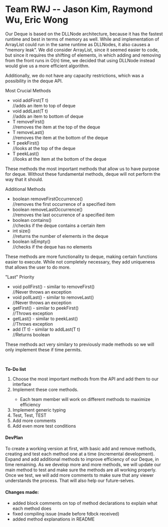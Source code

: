 # Team RWJ -- Jason Kim, Raymond Wu, Eric Wong

<p> Our Deque is based on the DLLNode architecture, because it has the fastest runtime and best in terms of memory as well. While and implementation of ArrayList could run in the same runtime as DLLNodes, it also causes a "memory leak". We did consider ArrayList, since it seemed easier to code, but since it requires the shifting of elements, in which adding and removing from the front runs in O(n) time, we decided that using DLLNode instead would give us a more efficient algorithm. </p>
<p> Additionally, we do not have any capacity restrictions, which was a possibility in the deque API. </p>
<p>Most Crucial Methods</p>
<ul> 
  <li> void addFirst(T t) </li> //adds an item to top of deque
  <li> void addLast(T t)</li> //adds an item to bottom of deque
  <li> T removeFirst() </li> //removes the item at the top of the deque
  <li> T removeLast() </li> //removes the item at the bottom of the deque
  <li> T peekFirst() </li> //looks at the top of the deque
  <li> T peekLast() </li> //looks at the item at the bottom of the deque
  </ul>
  <p> These methods the most important methods that allow us to have purpose for deque. Without these fundamental methods, deque will not perform the way that it should. </p>
  
  <p> Additional Methods </pl>
  <ul>
  <li> boolean removeFirstOccurrence() </li> //removes the first occurrence of a specified item
  <li> boolean removeLastOccurrence() </li> //removes the last occurrence of a specified item
  <li> boolean contains() </li> //checks if the deque contains a certain item
  <li> int size() </li> //returns the number of elements in the deque
  <li> boolean isEmpty() </li> //checks if the deque has no elements
  </ul>
  <p> These methods are more functionality to deque, making certain functions easier to execute. While not completely necessary, they add uniqueness that allows the user to do more. </p>
  
  <p> "Last" Priority </p>
  <ul> 
  <li> void pollFirst() - similar to removeFirst()</li> //Never throws an exception
  <li> void pollLast() - similar to removeLast()</li> //Never throws an exception
  <li> getFirst() - similar to peekFirst() </li> //Throws exception
  <li> getLast() - similar to peekLast() </li> //Throws exception
  <li> add (T t) - similar to addLast(T t) </li> //Returns boolean
  </ul>
  <p> These methods act very similary to previously made methods so we will only implement these if time permits. </p>
  <br>
  
<b> To-Do list </b>
  <ol> <li> Choose the most important methods from the API and add them to our interface </li>
  <li> Implement these core methods. </li>
  <ul> <li> Each team member will work on different methods to maximize efficiency </li> </ul>
  <li> Implement generic typing </li>
  <li> Test, Test, TEST </li>
  <li> Add more comments </li>
  <li> Add even more test conditions </li>
  </ol>
      
<h4> DevPlan </h4>
<p> To create a working version at first, with basic add and remove methods, creating and test each method one at a time (incremental development). Expand and add additional methods to improve efficiency of our Deque, in time remaining. As we develop more and more methods, we will update our main method to test and make sure the methods are all working properly. Once we test, we will add more comments to make sure that any viewer understands the process. That will also help our future-selves.</p>

<h4> Changes made: </h4>
<ul>
  <li> added block comments on top of method declarations to explain what each method does </li>
  <li> fixed compiling issue (made before fdbck received)</li>
  <li> added method explanations in README </li>
  </ul>

